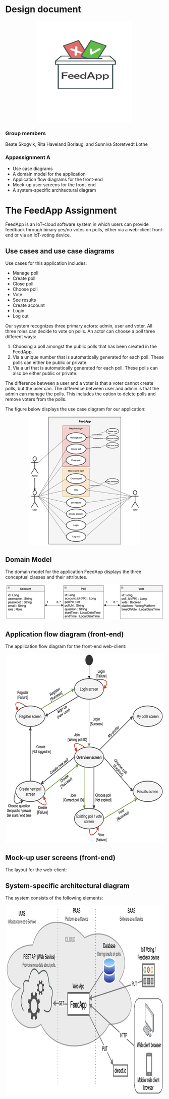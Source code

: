 # Design document

<p align="center">
  <img height=320 width=300 src="../Figure-logo.png">
</p>

### Group members

Beate Skogvik, Rita Haveland Borlaug, and Sunniva Storetvedt Lothe

### Appassignment A

- Use case diagrams
- A domain model for the application
- Application flow diagrams for the front-end
- Mock-up user screens for the front-end
- A system-specific architectural diagram

# The FeedApp Assignment

FeedApp is an IoT-cloud software system in which users can provide feedback through binary yes/no votes on polls, either via a web-client front-end or via an IoT-voting device.

## Use cases and use case diagrams

Use cases for this application includes:
- Manage poll
- Create poll
- Close poll
- Choose poll
- Vote
- See results
- Create account
- Login
- Log out

Our system recognizes three primary actors: admin, user and voter. All three roles can decide to vote on polls. An actor can choose a poll three different ways:
1. Choosing a poll amongst the public polls that has been created in the FeedApp.
2. Via a unique number that is automatically generated for each poll. These polls can either be public or private.
3. Via a url that is automatically generated for each poll. These polls can also be either public or private.

The difference between a user and a voter is that a voter cannot create polls, but the user can. The difference between user and admin is that the admin can manage the polls. This includes the option to delete polls and remove voters from the polls.

The figure below displays the use case diagram for our application:

<p align="center">
  <img  width=350 src="../Figure-Use-case-diagram.png">
</p>


## Domain Model

The domain model for the application FeedApp displays the three conceptual classes and their attributes.

![Figure-Domain-model.png](../Figure-Domain-model.png)


## Application flow diagram (front-end)

The application flow diagram for the front-end web-client:

<p align="center">
  <img height=600 width=500 src="../Figure-Application-flow-diagram.png">
</p>


## Mock-up user screens (front-end)

The layout for the web-client:


## System-specific architectural diagram

The system consists of the following elements:

<p align="center">
  <img height=600 width=500 src="../Figure-System-specific-architecture-diagram.png">
</p>
